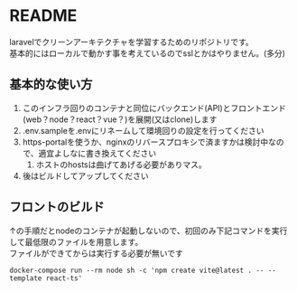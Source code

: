# README

laravelでクリーンアーキテクチャを学習するためのリポジトリです。<br>
基本的にはローカルで動かす事を考えているのでsslとかはやりません。(多分)

## 基本的な使い方

1. このインフラ回りのコンテナと同位にバックエンド(API)とフロントエンド(web？node？react？vue？)を展開(又はclone)します
2. .env.sampleを.envにリネームして環境回りの設定を行ってください
3. https-portalを使うか、nginxのリバースプロキシで済ますかは検討中なので、適宜よしなに書き換えてください
   1. ホストのhostsは曲げてあげる必要がありマス。
4. 後はビルドしてアップしてください

## フロントのビルド

↑の手順だとnodeのコンテナが起動しないので、初回のみ下記コマンドを実行して最低限のファイルを用意します。<br>
ファイルができてからは実行する必要が無いです

`docker-compose run --rm node sh -c 'npm create vite@latest . -- --template react-ts'`